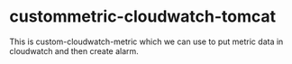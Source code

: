 # custommetric-cloudwatch-tomcat
This is custom-cloudwatch-metric which we can use to put metric data in cloudwatch and then create alarm. 
